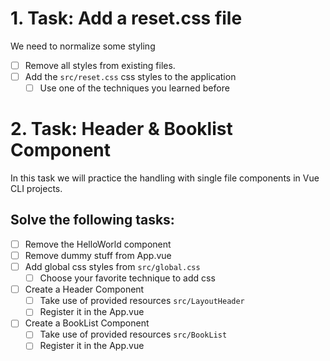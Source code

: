 # 1. Task: Add a reset.css file

We need to normalize some styling

- [ ] Remove all styles from existing files.
- [ ] Add the `src/reset.css` css styles to the application
  - [ ] Use one of the techniques you learned before

# 2. Task: Header & Booklist Component

In this task we will practice the handling with single file components in Vue CLI projects.

## Solve the following tasks:

- [ ] Remove the HelloWorld component
- [ ] Remove dummy stuff from App.vue
- [ ] Add global css styles from `src/global.css`
  - [ ] Choose your favorite technique to add css
- [ ] Create a Header Component
  - [ ] Take use of provided resources `src/LayoutHeader`
  - [ ] Register it in the App.vue
- [ ] Create a BookList Component
  - [ ] Take use of provided resources `src/BookList`
  - [ ] Register it in the App.vue

